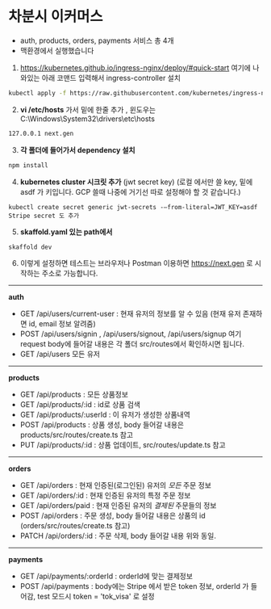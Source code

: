 # 차분시 이커머스

- auth, products, orders, payments 서비스 총 4개
- 맥환경에서 실행했습니다

1. https://kubernetes.github.io/ingress-nginx/deploy/#quick-start 여기에 나와있는 아래 코맨드 입력해서 ingress-controller 설치

```bash
kubectl apply -f https://raw.githubusercontent.com/kubernetes/ingress-nginx/controller-v1.0.5/deploy/static/provider/cloud/deploy.yaml
```

2. **vi /etc/hosts** 가서 밑에 한줄 추가 , 윈도우는 C:\Windows\System32\drivers\etc\hosts

```bash
127.0.0.1 next.gen
```

3. **각 폴더에 들어가서 dependency 설치**

```bash
npm install
```

4. **kubernetes cluster 시크릿 추가** (jwt secret key) (로컬 에서만 쓸 key, 밑에 asdf 가 키입니다. GCP 쓸때 나중에 거기선 따로 설정해야 할 것 같습니다.)

```
kubectl create secret generic jwt-secrets -—from-literal=JWT_KEY=asdf
Stripe secret 도 추가
```

5. **skaffold.yaml 있는 path에서**

```bash
skaffold dev
```

6. 이렇게 설정하면 테스트는 브라우저나 Postman 이용하면 https://next.gen 로 시작하는 주소로 가능합니다.

---

**auth**

- GET /api/users/current-user : 현재 유저의 정보를 알 수 있음 (현재 유저 존재하면 id, email 정보 알려줌)
- POST /api/users/signin , /api/users/signout, /api/users/signup 여기 request body에 들어갈 내용은 각 폴더 src/routes에서 확인하시면 됩니다.
- GET /api/users 모든 유저

---

**products**

- GET /api/products : 모든 상품정보
- GET /api/products/:id : id로 상품 검색
- GET /api/products/:userId : 이 유저가 생성한 상품내역
- POST /api/products : 상품 생성, body 들어갈 내용은 products/src/routes/create.ts 참고
- PUT /api/products/:id : 상품 업데이트, src/routes/update.ts 참고

---

**orders**

- GET /api/orders : 현재 인증된(로그인된) 유저의 _모든_ 주문 정보
- GET /api/orders/:id : 현재 인증된 유저의 특정 주문 정보
- GET /api/orders/paid : 현재 인증된 유저의 _결제된_ 주문들의 정보
- POST /api/orders : 주문 생성, body 들어갈 내용은 상품의 id (orders/src/routes/create.ts 참고)
- PATCH /api/orders/:id : 주문 삭제, body 들어갈 내용 위와 동일.

---

**payments**

- GET /api/payments/:orderId : orderId에 맞는 결제정보
- POST /api/payments : body에는 Stripe 에서 받은 token 정보, orderId 가 들어감, test 모드시
  token = 'tok_visa' 로 설정
